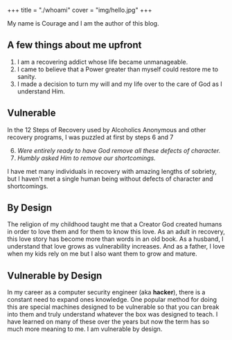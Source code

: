 +++
title = "./whoami"
cover = "img/hello.jpg"
+++

My name is Courage and I am the author of this blog.

## A few things about me upfront

1. I am a recovering addict whose life became unmanageable.
2. I came to believe that a Power greater than myself could restore me to sanity.
3. I made a decision to turn my will and my life over to the care of God as I understand Him.

## Vulnerable

In the 12 Steps of Recovery used by Alcoholics Anonymous and other recovery programs, I was puzzled at first by steps 6 and 7

6. _Were entirely ready to have God remove all these defects of character._
7. _Humbly asked Him to remove our shortcomings._

I have met many individuals in recovery with amazing lengths of sobriety, but I haven't met a single human being without defects of character and shortcomings.

## By Design

The religion of my childhood taught me that a Creator God created humans in order to love them and for them to know this love. As an adult in recovery, this love story has become more than words in an old book. As a husband, I understand that love grows as vulnerability increases. And as a father, I love when my kids rely on me but I also want them to grow and mature.

## Vulnerable by Design

In my career as a computer security engineer (aka **hacker**), there is a constant need to expand ones knowledge. One popular method for doing this are special machines designed to be vulnerable so that you can break into them and truly understand whatever the box was designed to teach. I have learned on many of these over the years but now the term has so much more meaning to me. I am vulnerable by design.
